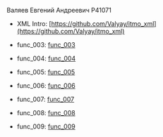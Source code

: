 Валяев Евгений Андреевич P41071

- XML Intro: [https://github.com/Valyay/itmo_xml](https://github.com/Valyay/itmo_xml)

- func_003: [func_003](https://kodaktor.ru/func_8d40c)
- func_004: [func_004](https://kodaktor.ru/func_10da7)
- func_005: [func_005](https://kodaktor.ru/func_e682f)
- func_006: [func_006](https://kodaktor.ru/func_74f12)
- func_007: [func_007](https://kodaktor.ru/func_b5adb)
- func_008: [func_008](https://kodaktor.ru/func_46d55)
- func_009: [func_009](https://kodaktor.ru/func_a5a0e)
